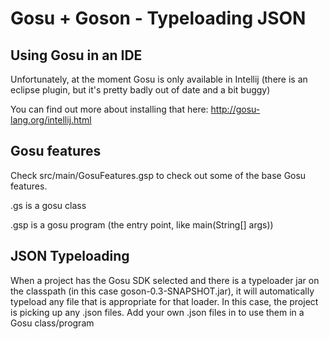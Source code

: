 # Gosu + Goson - Typeloading JSON

## Using Gosu in an IDE

Unfortunately, at the moment Gosu is only available in Intellij (there is an eclipse plugin, but it's pretty badly out
of date and a bit buggy)

You can find out more about installing that here: http://gosu-lang.org/intellij.html

## Gosu features

Check src/main/GosuFeatures.gsp to check out some of the base Gosu features.

.gs is a gosu class

.gsp is a gosu program (the entry point, like main(String[] args))

## JSON Typeloading

When a project has the Gosu SDK selected and there is a typeloader jar on the classpath (in this case
goson-0.3-SNAPSHOT.jar), it will automatically typeload any file that is appropriate for that loader. In this case,
the project is picking up any .json files. Add your own .json files in to use them in a Gosu class/program